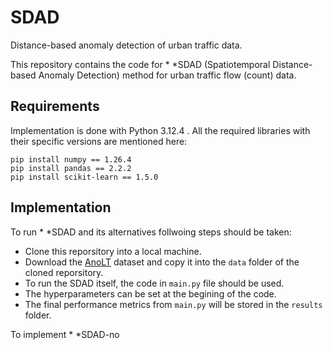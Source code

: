 # SDAD
Distance-based anomaly detection of urban traffic data.

This repository contains the code for * *SDAD (Spatiotemporal Distance-based Anomaly Detection) method for urban traffic flow (count) data.

## Requirements
Implementation is done with Python 3.12.4 . 
All the required libraries with their specific versions are mentioned here:

```
pip install numpy == 1.26.4
pip install pandas == 2.2.2
pip install scikit-learn == 1.5.0
```

## Implementation
To run * *SDAD and its alternatives follwoing steps should be taken:

- Clone this reporsitory into a local machine. 
- Download the [AnoLT](https://github.com/imaantaheri/AnoLT) dataset and copy it into the `data` folder of the cloned reporsitory.
- To run the SDAD itself, the code in `main.py` file should be used.
- The hyperparameters can be set at the begining of the code.
- The final performance metrics from `main.py` will be stored in the `results` folder.

To implement * *SDAD-no
